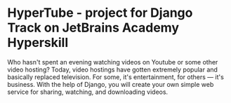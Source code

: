 # HyperTube - project for Django Track on JetBrains Academy Hyperskill
Who hasn't spent an evening watching videos on Youtube or some other video hosting? Today, video hostings have gotten extremely popular and basically replaced television. For some, it's entertainment, for others — it's business. With the help of Django, you will create your own simple web service for sharing, watching, and downloading videos.
